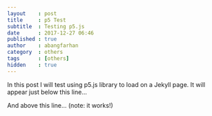 ```yaml
---
layout    : post
title     : p5 Test
subtitle  : Testing p5.js
date      : 2017-12-27 06:46
published : true
author    : abangfarhan
category  : others
tags      : [others]
hidden    : true
---
```


<script src="https://cdnjs.cloudflare.com/ajax/libs/p5.js/0.5.16/p5.min.js"></script>

In this post I will test using p5.js library to load on a Jekyll page. It will appear just below this line...

<div align="center" id="sketch-holder"></div>

And above this line... (note: it works!)

<script>
let x, y;
function setup() {
  let canvas = createCanvas(50, 50);
  canvas.parent('sketch-holder')
  x = y = 0;
  stroke(255);
}

function draw() {
  background(0);
  point(x, y);
  x += random(-1, 1);
  y += random(-1, 1);
  if (x > width) x = 0;
  if (x < 0) x = width;
  if (y > height) y = 0;
  if (y < 0) y = height;
}
</script>
